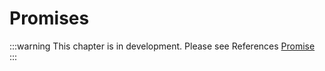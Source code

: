 
# Promises

:::warning
This chapter is in development. Please see References [Promise](frontend/Reference/Misc/Promise.md)
:::
